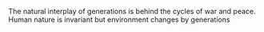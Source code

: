The natural interplay of generations is behind the cycles of war and peace. Human nature is invariant but environment changes by generations

